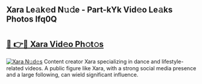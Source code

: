 ## Xara Le𝚊k𝚎d N𝚞𝚍e - Part-kYk Vid𝚎o Le𝚊ks Photos Ifq0Q

# <h2><a href="http://fbbqkh3.evod.top/?m=Xara">🔗 👉🔴 Xara Vid𝚎o Ph𝚘t𝚘s</a></h2>

[![Xara N𝚞d𝚎s](https://i.imgur.com/8V9OHl7.gif)](http://fbbqkh3.evod.top/?m=Xara)
Content creator Xara specializing in dance and lifestyle-related videos. A public figure like Xara, with a strong social media presence and a large following, can wield significant influence. 
